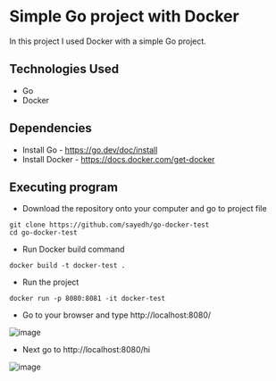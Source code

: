 # Simple Go project with Docker
In this project I used Docker with a simple Go project.

## Technologies Used
* Go
* Docker

## Dependencies

* Install Go - https://go.dev/doc/install
* Install Docker - https://docs.docker.com/get-docker

## Executing program
* Download the repository onto your computer and go to project file
```
git clone https://github.com/sayedh/go-docker-test
cd go-docker-test
```
* Run Docker build command
```
docker build -t docker-test .
```
* Run the project
```
docker run -p 8080:8081 -it docker-test
```
* Go to your browser and type http://localhost:8080/ 

![image](https://user-images.githubusercontent.com/30685241/176720253-ccfb07fe-a61d-4c55-b76f-39b82f95d4bd.png)

* Next go to http://localhost:8080/hi

![image](https://user-images.githubusercontent.com/30685241/176720347-7020f59b-0dcc-41dd-83a4-4b7471a835b1.png)
